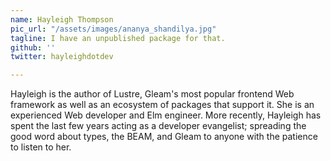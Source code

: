 ```yaml
---
name: Hayleigh Thompson
pic_url: "/assets/images/ananya_shandilya.jpg"
tagline: I have an unpublished package for that.
github: ''
twitter: hayleighdotdev

---
```

Hayleigh is the author of Lustre, Gleam's most popular frontend Web framework as well as an ecosystem of packages that support it. She is an experienced Web developer and Elm engineer. More recently, Hayleigh has spent the last few years acting as a developer evangelist; spreading the good word about types, the BEAM, and Gleam to anyone with the patience to listen to her.
